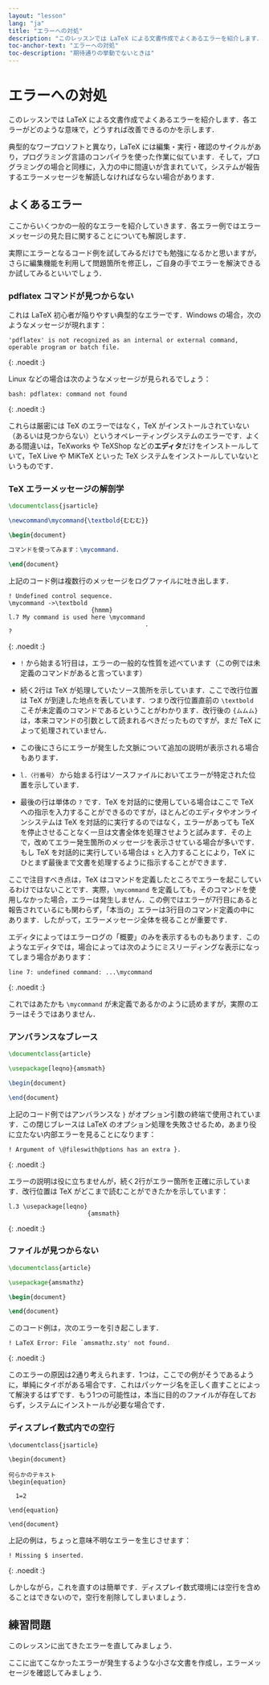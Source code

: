 ```yaml
---
layout: "lesson"
lang: "ja"
title: "エラーへの対処"
description: "このレッスンでは LaTeX による文書作成でよくあるエラーを紹介します．各エラーがどのような意味で，どうすれば改善できるのかを示します．"
toc-anchor-text: "エラーへの対処"
toc-description: "期待通りの挙動でないときは"
---
```


# エラーへの対処

<span class="summary">このレッスンでは LaTeX による文書作成でよくあるエラーを紹介します．各エラーがどのような意味で，どうすれば改善できるのかを示します．</span>

典型的なワープロソフトと異なり，LaTeX には編集・実行・確認のサイクルがあり，プログラミング言語のコンパイラを使った作業に似ています．そして，プログラミングの場合と同様に，入力の中に間違いが含まれていて，システムが報告するエラーメッセージを解読しなければならない場合があります．

## よくあるエラー

ここからいくつかの一般的なエラーを紹介していきます．各エラー例ではエラーメッセージの見た目に関することについても解説します．

実際にエラーとなるコード例を試してみるだけでも勉強になるかと思いますが，さらに編集機能を利用して問題箇所を修正し，ご自身の手でエラーを解決できるか試してみるといいでしょう．

### pdflatex コマンドが見つからない

これは LaTeX 初心者が陥りやすい典型的なエラーです．Windows の場合，次のようなメッセージが現れます：

```
'pdflatex' is not recognized as an internal or external command,
operable program or batch file.
```
{: .noedit :}

Linux などの場合は次のようなメッセージが見られるでしょう：

```
bash: pdflatex: command not found
```
{: .noedit :}

これらは厳密には TeX のエラーではなく，TeX がインストールされていない（あるいは見つからない）というオペレーティングシステムのエラーです．よくある間違いは，TeXworks や TeXShop などの**エディタ**だけをインストールしていて，TeX Live や MiKTeX といった TeX システムをインストールしていないというものです．

### TeX エラーメッセージの解剖学

```latex
\documentclass{jsarticle}

\newcommand\mycommand{\textbold{むむむ}}

\begin{document}

コマンドを使ってみます：\mycommand.

\end{document}
```

上記のコード例は複数行のメッセージをログファイルに吐き出します．

```
! Undefined control sequence.
\mycommand ->\textbold 
                       {hmmm}
l.7 My command is used here \mycommand
                                      .
? 
```
{: .noedit :}

* `!` から始まる1行目は，エラーの一般的な性質を述べています（この例では未定義のコマンドがあると言っています）
* 続く2行は TeX が処理していたソース箇所を示しています．ここで改行位置は TeX が到達した地点を表しています．つまり改行位置直前の `\textbold` こそが未定義のコマンドであるということがわかります．改行後の `{ムムム}` は，本来コマンドの引数として読まれるべきだったものですが，まだ TeX によって処理されていません．
* この後にさらにエラーが発生した文脈について追加の説明が表示される場合もあります．
* `l.〈行番号〉` から始まる行はソースファイルにおいてエラーが特定された位置を示しています．

* 最後の行は単体の `?` です．TeX を対話的に使用している場合はここで TeX への指示を入力することができるのですが，ほとんどのエディタやオンラインシステムは TeX を対話的に実行するのではなく，エラーがあっても TeX を停止させることなく一旦は文書全体を処理させようと試みます．その上で，改めてエラー発生箇所のメッセージを表示させている場合が多いです．もし TeX を対話的に実行している場合は `s` と入力することにより，TeX にひとまず最後まで文書を処理するように指示することができます．

ここで注目すべき点は，TeX はコマンドを定義したところでエラーを起こしているわけではないことです．実際，`\mycommand` を定義しても，そのコマンドを使用しなかった場合，エラーは発生しません．この例ではエラーが7行目にあると報告されているにも関わらず，「本当の」エラーは3行目のコマンド定義の中にあります．したがって，エラーメッセージ全体を視ることが重要です．

エディタによってはエラーログの「概要」のみを表示するものもあります．このようなエディタでは，場合によっては次のようにミスリーディングな表示になってしまう場合があります：

```
line 7: undefined command: ...\mycommand
```
{: .noedit :}

これではあたかも `\mycommand` が未定義であるかのように読めますが，実際のエラーはそうではありません．

### アンバランスなブレース

```latex
\documentclass{article}

\usepackage[leqno}{amsmath}

\begin{document}

\end{document}
```

上記のコード例ではアンバランスな `}` がオプション引数の終端で使用されています．この閉じブレースは LaTeX のオプション処理を失敗させるため，あまり役に立たない内部エラーを見ることになります：

```
! Argument of \@fileswith@ptions has an extra }.
```
{: .noedit :}

エラーの説明は役に立ちませんが，続く2行がエラー箇所を正確に示しています．改行位置は TeX がどこまで読むことができたかを示しています：

```
l.3 \usepackage[leqno}
                      {amsmath}
```
{: .noedit :}

### ファイルが見つからない

```latex
\documentclass{article}

\usepackage{amsmathz}

\begin{document}

\end{document}
```

このコード例は，次のエラーを引き起こします．

```
! LaTeX Error: File `amsmathz.sty' not found.
```
{: .noedit :}

このエラーの原因は2通り考えられます．1つは，ここでの例がそうであるように，単純にタイポがある場合です．これはパッケージ名を正しく直すことによって解決するはずです．もう1つの可能性は，本当に目的のファイルが存在しておらず，システムにインストールが必要な場合です．

### ディスプレイ数式内での空行

```
\documentclass{jsarticle}

\begin{document}

何らかのテキスト
\begin{equation}

  1=2

\end{equation}

\end{document}
```

上記の例は，ちょっと意味不明なエラーを生じさせます：

```
! Missing $ inserted.
```
{: .noedit :}

しかしながら，これを直すのは簡単です．ディスプレイ数式環境には空行を含めることはできないので，空行を削除してしまいましょう．

## 練習問題

このレッスンに出てきたエラーを直してみましょう．

ここに出てこなかったエラーが発生するような小さな文書を作成し，エラーメッセージを確認してみましょう．

<script>
  window.addEventListener('load', function(){
      if(editors['pre2'] != null) editors['pre2'].moveCursorTo(2, 31, false);
      if(editors['pre4'] != null) editors['pre4'].moveCursorTo(2, 18, false);
      if(editors['pre7'] != null) editors['pre7'].moveCursorTo(2, 20, false);
      if(editors['pre9'] != null) editors['pre9'].moveCursorTo(6, 0, false);
  }, false);
</script>
